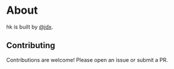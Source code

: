 # About

hk is built by [@jdx](https://github.com/jdx).

## Contributing

Contributions are welcome! Please open an issue or submit a PR.

